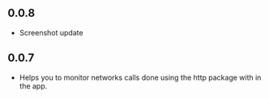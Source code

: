 ## 0.0.8

* Screenshot update

## 0.0.7

* Helps you to monitor networks calls done using the http package with in the app.

